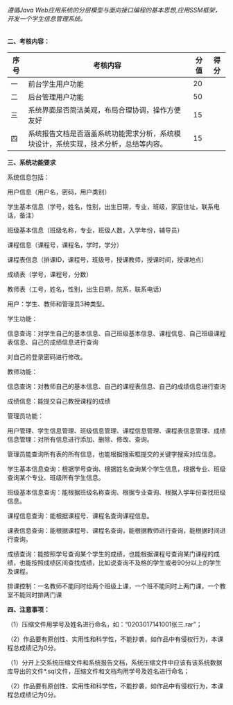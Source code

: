 ###### 遵循Java Web应用系统的分层模型与面向接口编程的基本思想,应用SSM框架，开发一个学生信息管理系统。

**二、考核内容：**

| 序号 | 考核内容                                                     | 分值 | 得分 |
| ---- | ------------------------------------------------------------ | ---- | ---- |
| 一   | 前台学生用户功能                                             | 20   |      |
| 二   | 后台管理用户功能                                             | 50   |      |
| 三   | 系统界面是否简洁美观，布局合理协调，操作方便友好             | 15   |      |
| 四   | 系统报告文档是否涵盖系统功能需求分析，系统模块设计，系统实现，技术分析，总结等内容。 | 15   |      |


**三、系统功能要求**

系统信息包括：

用户信息（用户名，密码，用户类别）

学生基本信息（学号，姓名，性别，出生日期，专业，班级，家庭住址，联系电话，备注）

班级基本信息（班级名称，专业，班级人数，入学年份，辅导员）

课程信息（课程号，课程名，学时，学分）

课程表信息（排课ID，课程号，班级号，授课教师，授课时间，授课地点）

成绩表（学号，课程号，分数）

教师表（工号，姓名，性别，出生日期，院系，联系电话）

用户：学生、教师和管理员3种类型。

 

学生功能：

信息查询：对学生自己的基本信息、自己班级基本信息、课程信息、自己班级课程表信息、自己的成绩信息进行查询

对自己的登录密码进行修改。

教师功能：

信息查询：对教师自己的基本信息、自己的课程表信息、自己的成绩信息进行查询

成绩信息：能提交自己教授课程的成绩

管理员功能：

用户管理、学生信息管理、班级信息管理、课程信息管理、课程表信息管理、成绩信息管理：对所有信息进行添加、删除、修改、查询。

管理员能查询所有表的所有信息，也能根据搜索框提交的关键字搜索对应信息。

学生基本信息查询：根据学号查询、根据姓名查询某个学生信息，根据专业、班级查询某个专业、班级所有学生信息。

班级基本信息查询：能根据班级名称查询、根据专业查询、根据入学年份查找班级信息。

课程信息查询：能根据课程号、课程名查询课程信息。

课表信息查询：能根据课程号、课程名查询，能根据教师进行查询，能根据时间进行查询。

成绩查询：能按照学号查询某个学生的成绩，也能根据课程号查询某门课程的成绩，也能按照成绩区间查找成绩，比如说查询不及格的学生或者90分以上的学生及课程。

排课控制：一名教师不能同时给两个班级上课，一个班不能同时上两门课，一个教室不能同时排两门课

 

**四、注意事项：**

（1）压缩文件用学号及姓名进行命名，如：“0203017141001张三.rar”；

（2）作品要有原创性、实用性和科学性，不能抄袭，如作品中有侵权行为，本课程总成绩记为0分。

（1）分开上交系统压缩文件和系统报告文档，系统压缩文件中应该有该系统数据库导出的文件*.sql文件，压缩文件和文档均用学号及姓名进行命名；

（2）作品要有原创性、实用性和科学性，不能抄袭，如作品中有侵权行为，本课程总成绩记为0分。

 